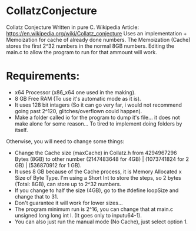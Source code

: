 # CollatzConjecture
Collatz Conjecture Written in pure C.
Wikipedia Article: https://en.wikipedia.org/wiki/Collatz_conjecture
Uses an implementation + Memoization for cache of already done numbers.
The Memoization (Cache) stores the first 2^32 numbers in the normal 8GB numbers. Editing the main.c to allow the program to run for that ammount will work.

# Requirements: 
- x64 Processor (x86_x64 one used in the making).
- 8 GB Free RAM (To use it's automatic mode as it is).
- It uses 128 bit intagers (So it can go very far, i would not recommend going past 2^120, glitches/overflown could happen).
- Make a folder called io for the program to dump it's file... it does not make alone for some reason... To tired to implement doing folders by itself.

Otherwise, you will need to change some things:
- Change the Cache size (maxCache) in Collatz.h from 4294967296 Bytes (8GB) to other number (2147483648 for 4GB) | (1073741824 for 2 GB) | (536870912 for 1 GB).
- It uses 8 GB because of the Cache process, it is Memory Allocated x Size of Byte Type. I'm using a Short Int to store the steps, so 2 bytes (Total: 8GB), can store up to 2^32 numbers.
- If you change to half the size (4GB), go to the #define loopSize and change that to 31.
- Don't guarantee it will work for lower sizes...
- The program minimum run is 2^16, you can change that at main.c unsigned long long int l. (It goes only to inputu64-1).
- You can also just run the manual mode (No Cache), just select option 1.
